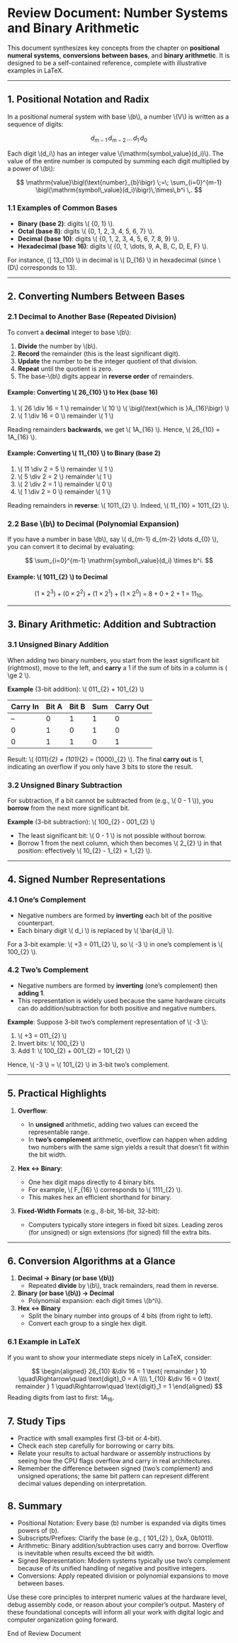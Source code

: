 # Review Document: **Number Systems and Binary Arithmetic**

This document synthesizes key concepts from the chapter on **positional numeral systems**, **conversions between bases**, and **binary arithmetic**. It is designed to be a self-contained reference, complete with illustrative examples in LaTeX.

---

## 1. Positional Notation and Radix

In a positional numeral system with base \\(b\\), a number \\(V\\) is written as a sequence of digits:

$$
  d_{m-1} \, d_{m-2} \,\dots\, d_{1} \, d_{0}
$$

Each digit \\(d_i\\) has an integer value \\(\mathrm{symbol\_value}(d_i)\\). The value of the entire number is computed by summing each digit multiplied by a power of \\(b\\):

$$
  \mathrm{value}\bigl(\text{number}_{b}\bigr) \;=\;
  \sum_{i=0}^{m-1} \bigl(\mathrm{symbol\_value}(d_i)\bigr)\,\times\,b^i \,.
$$

### 1.1 Examples of Common Bases

- **Binary (base 2)**: digits \\( \{0, 1\} \\).
- **Octal (base 8)**: digits \\( \{0, 1, 2, 3, 4, 5, 6, 7\} \\).
- **Decimal (base 10)**: digits \\( \{0, 1, 2, 3, 4, 5, 6, 7, 8, 9\} \\).
- **Hexadecimal (base 16)**: digits \\( \{0, 1, \dots, 9, A, B, C, D, E, F\} \\).

For instance, (] 13_{10} \\) in decimal is \\( D_{16} \\) in hexadecimal (since \\(D\\) corresponds to 13).

---

## 2. Converting Numbers Between Bases

### 2.1 Decimal to Another Base (Repeated Division)

To convert a **decimal** integer to base \\(b\\):
1. **Divide** the number by \\(b\\).
2. **Record** the remainder (this is the least significant digit).
3. **Update** the number to be the integer quotient of that division.
4. **Repeat** until the quotient is zero.
5. The base-\\(b\\) digits appear in **reverse order** of remainders.

#### Example: Converting \\( 26_{10} \\) to Hex (base 16)

1. \\( 26 \div 16 = 1 \\) remainder \\( 10 \\) \\( \bigl(\text{which is }A_{16}\bigr) \\)
2. \\( 1 \div 16 = 0 \\) remainder \\( 1 \\)

Reading remainders **backwards**, we get \\( 1A_{16} \\). Hence, \\( 26_{10} = 1A_{16} \\).

#### Example: Converting \\( 11_{10} \\) to Binary (base 2)

1. \\( 11 \div 2 = 5 \\) remainder \\( 1 \\)
2. \\( 5 \div 2 = 2 \\) remainder \\( 1 \\)
3. \\( 2 \div 2 = 1 \\) remainder \\( 0 \\)
4. \\( 1 \div 2 = 0 \\) remainder \\( 1 \\)

Reading remainders in **reverse**: \\( 1011_{2} \\). Indeed, \\( 11_{10} = 1011_{2} \\).

### 2.2 Base \\(b\\) to Decimal (Polynomial Expansion)

If you have a number in base \\(b\\), say \\( d_{m-1} d_{m-2} \dots d_{0} \\), you can convert it to decimal by evaluating:

$$
  \sum_{i=0}^{m-1} \mathrm{symbol\_value}(d_i) \times b^i.
$$

#### Example: \\( 1011_{2} \\) to Decimal

$$
  (1 \times 2^3) + (0 \times 2^2) + (1 \times 2^1) + (1 \times 2^0)
  \;=\; 8 + 0 + 2 + 1
  \;=\; 11_{10}.
$$

---

## 3. Binary Arithmetic: Addition and Subtraction

### 3.1 Unsigned Binary Addition

When adding two binary numbers, you start from the least significant bit (rightmost), move to the left, and **carry** a 1 if the sum of bits in a column is ( \ge 2 \\).

**Example** (3-bit addition): \\( 011_{2} + 101_{2} \\)

| Carry In | Bit A | Bit B | Sum | Carry Out |
|----------|-------|-------|-----|-----------|
|  –       |  0    |  1    |  1  |    0      |
|  0       |  1    |  0    |  1  |    0      |
|  0       |  1    |  1    |  0  |    1      |

Result: \\( (011)_{2} + (101)_{2} = (1000)_{2} \\). The final **carry out** is 1, indicating an overflow if you only have 3 bits to store the result.

### 3.2 Unsigned Binary Subtraction

For subtraction, if a bit cannot be subtracted from (e.g., \\( 0 - 1 \\)), you **borrow** from the next more significant bit.

**Example** (3-bit subtraction): \\( 100_{2} - 001_{2} \\)
- The least significant bit: \\( 0 - 1 \\) is not possible without borrow.
- Borrow 1 from the next column, which then becomes \\( 2_{2} \\) in that position: effectively \\( 10_{2} - 1_{2} = 1_{2} \\).

---

## 4. Signed Number Representations

### 4.1 One’s Complement

- Negative numbers are formed by **inverting** each bit of the positive counterpart.
- Each binary digit \\( d_i \\) is replaced by \\( \bar{d_i} \\).

For a 3-bit example: \\( +3 = 011_{2} \\), so \\( -3 \\) in one’s complement is \\( 100_{2} \\).

### 4.2 Two’s Complement

- Negative numbers are formed by **inverting** (one’s complement) then **adding 1**.
- This representation is widely used because the same hardware circuits can do addition/subtraction for both positive and negative numbers.

**Example**: Suppose 3-bit two’s complement representation of \\( -3 \\):
1. \\( +3 = 011_{2} \\)
2. Invert bits: \\( 100_{2} \\)
3. Add 1: \\( 100_{2} + 001_{2} = 101_{2} \\)

Hence, \\( -3 \\) = \\( 101_{2} \\) in 3-bit two’s complement.

---

## 5. Practical Highlights

1. **Overflow**:
   - In **unsigned** arithmetic, adding two values can exceed the representable range.
   - In **two’s complement** arithmetic, overflow can happen when adding two numbers with the same sign yields a result that doesn’t fit within the bit width.

2. **Hex ↔ Binary**:
   - One hex digit maps directly to 4 binary bits.
   - For example, \\( F_{16} \\) corresponds to \\( 1111_{2} \\).
   - This makes hex an efficient shorthand for binary.

3. **Fixed-Width Formats** (e.g., 8-bit, 16-bit, 32-bit):
   - Computers typically store integers in fixed bit sizes. Leading zeros (for unsigned) or sign extensions (for signed) fill the extra bits.

---

## 6. Conversion Algorithms at a Glance

1. **Decimal → Binary (or base \\(b\\))**
   - Repeated **divide** by \\(b\\), track remainders, read them in reverse.
2. **Binary (or base \\(b\\)) → Decimal**
   - Polynomial expansion: each digit times \\(b^i\\).
3. **Hex ↔ Binary**
   - Split the binary number into groups of 4 bits (from right to left).
   - Convert each group to a single hex digit.

### 6.1 Example in LaTeX

If you want to show your intermediate steps nicely in LaTeX, consider:

$$
  \begin{aligned}
    26_{10} &\div 16 = 1 \text{ remainder } 10  \quad\Rightarrow\quad \text{digit}_0 = A \\\\
    1_{10} &\div 16 = 0 \text{ remainder } 1   \quad\Rightarrow\quad \text{digit}_1 = 1
  \end{aligned}
$$
Reading digits from last to first: $1A_{16}$.


## 7. Study Tips
* Practice with small examples first (3-bit or 4-bit).
* Check each step carefully for borrowing or carry bits.
* Relate your results to actual hardware or assembly instructions by seeing how the CPU flags overflow and carry in real architectures.
* Remember the difference between signed (two’s complement) and unsigned operations; the same bit pattern can represent different decimal values depending on interpretation.

## 8. Summary
* Positional Notation: Every base \(b\) number is expanded via digits times powers of \(b\).
* Subscripts/Prefixes: Clarify the base (e.g., \( 101_{2} \), 0xA, 0b1011).
* Arithmetic: Binary addition/subtraction uses carry and borrow. Overflow is inevitable when results exceed the bit width.
* Signed Representation: Modern systems typically use two’s complement because of its unified handling of negative and positive integers.
* Conversions: Apply repeated division or polynomial expansions to move between bases.

Use these core principles to interpret numeric values at the hardware level, debug assembly code, or reason about your compiler’s output. Mastery of these foundational concepts will inform all your work with digital logic and computer organization going forward.

End of Review Document
